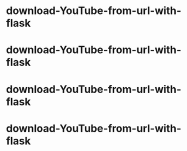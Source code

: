 # download-YouTube-from-url-with-flask
# download-YouTube-from-url-with-flask
# download-YouTube-from-url-with-flask
# download-YouTube-from-url-with-flask

